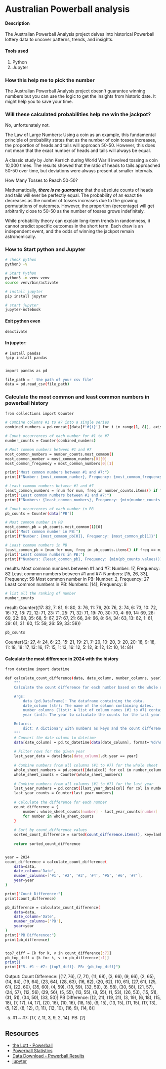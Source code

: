 # Australian Powerball analysis 
#### Description
 The Australian Powerball Analysis project delves into historical Powerball lottery data to uncover patterns, trends, and insights.

#### Tools used 
1. Python
2. Jupyter


### How this help me to pick the number
The Australian Powerball Analysis project doesn't guarantee winning numbers but you can use the logic to get the insights from historic date. It might help you to save your time.

### Will these calculated probabilities help me win the jackpot?

No, unfortunately not.

The Law of Large Numbers:
Using a coin as an example,
this fundamental principle of probability states that as the number of coin tosses increases, the proportion of heads and tails will approach 50-50. However, this does not mean that the exact number of heads and tails will always be equal.

A classic study by John Kerrich during World War II involved tossing a coin 10,000 times. The results showed that the ratio of heads to tails approached 50-50 over time, but deviations were always present at smaller intervals.

How Many Tosses to Reach 50-50?

Mathematically, ***there is no guarantee*** that the absolute counts of heads and tails will ever be perfectly equal. The probability of an exact tie decreases as the number of tosses increases due to the growing permutations of outcomes. However, the proportion (percentage) will get arbitrarily close to 50-50 as the number of tosses grows indefinitely.

 While probability theory can explain long-term trends in randomness, it cannot predict specific outcomes in the short term. Each draw is an independent event, and the odds of winning the jackpot remain astronomically. 


### How to Start python and Jupyter
```bash
# check python
python3 -V

# Start Python
python3 -m venv venv
source venv/bin/activate

# install jupyter
pip install jupyter 

# start jupyter
jupyter-notebook
```
#### Exit python even
```bash
deactivate
```


#### In jupyter:

```
# install pandas
!pip install pandas
```
```bash

import pandas as pd

file_path = ' the path of your csv file'
data = pd.read_csv(file_path)

```
### Calculate the most common and least common numbers in powerball history

```bash
from collections import Counter

# Combine columns #1 to #7 into a single series
combined_numbers = pd.concat([data[f'#{i}'] for i in range(1, 8)], axis=0)

# Count occurrences of each number for #1 to #7
number_counts = Counter(combined_numbers)

# Most common numbers between #1 and #7
most_common_numbers = number_counts.most_common()
most_common_number = most_common_numbers[0][0]
most_common_frequency = most_common_numbers[0][1]

print("Most common numbers between #1 and #7:")
print(f"Number: {most_common_number}, Frequency: {most_common_frequency}")

# Least common numbers between #1 and #7
least_common_numbers = [num for num, freq in number_counts.items() if freq == min(number_counts.values())]
print("Least common numbers between #1 and #7:")
print(f"Numbers: {least_common_numbers}, Frequency: {min(number_counts.values())}")

# Count occurrences of each number in PB
pb_counts = Counter(data['PB'])

# Most common number in PB
most_common_pb = pb_counts.most_common(1)[0]
print("Most common number in PB:")
print(f"Number: {most_common_pb[0]}, Frequency: {most_common_pb[1]}")

# Least common numbers in PB
least_common_pb = [num for num, freq in pb_counts.items() if freq == min(pb_counts.values())]
print("Least common numbers in PB:")
print(f"Numbers: {least_common_pb}, Frequency: {min(pb_counts.values())}")

```
results:
Most common numbers between #1 and #7:
Number: 17, Frequency: 82
Least common numbers between #1 and #7:
Numbers: [15, 26, 33], Frequency: 59
Most common number in PB:
Number: 2, Frequency: 27
Least common numbers in PB:
Numbers: [14], Frequency: 8

```bash
# list all the ranking of number
number_counts
```
result:
Counter({17: 82,
         7: 81,
         9: 80,
         3: 76,
         11: 76,
         20: 76,
         2: 74,
         6: 73,
         10: 72,
         16: 72,
         18: 72,
         12: 71,
         23: 71,
         25: 71,
         32: 71,
         19: 70,
         30: 70,
         4: 69,
         14: 69,
         28: 69,
         22: 68,
         35: 68,
         5: 67,
         27: 67,
         21: 66,
         24: 66,
         8: 64,
         34: 63,
         13: 62,
         1: 61,
         29: 61,
         31: 60,
         15: 59,
         26: 59,
         33: 59})

```bash
pb_counts
```
Counter({2: 27,
         4: 24,
         6: 23,
         15: 21,
         19: 21,
         7: 20,
         10: 20,
         3: 20,
         20: 18,
         9: 18,
         11: 18,
         18: 17,
         13: 16,
         17: 15,
         1: 13,
         16: 12,
         5: 12,
         8: 12,
         12: 10,
         14: 8})

#### Calculate the most difference in 2024 with the history
```bash
from datetime import datetime

def calculate_count_difference(data, date_column, number_columns, year):
    """
    Calculate the count difference for each number based on the whole sheet and the last year.

    Args:
        data (pd.DataFrame): The dataframe containing the data.
        date_column (str): The name of the column containing dates.
        number_columns (list): A list of column names (#1 to #7) containing numbers.
        year (int): The year to calculate the counts for the last year.

    Returns:
        dict: A dictionary with numbers as keys and the count difference as values.
    """
    # Convert the date column to datetime
    data[date_column] = pd.to_datetime(data[date_column], format='%d/%m/%y')
    
    # Filter rows for the given year
    last_year_data = data[data[date_column].dt.year == year]
    
    # Combine numbers from all columns (#1 to #7) for the whole sheet
    whole_sheet_numbers = pd.concat([data[col] for col in number_columns], axis=0)
    whole_sheet_counts = Counter(whole_sheet_numbers)
    
    # Combine numbers from all columns (#1 to #7) for the last year
    last_year_numbers = pd.concat([last_year_data[col] for col in number_columns], axis=0)
    last_year_counts = Counter(last_year_numbers)
    
    # Calculate the difference for each number
    count_difference = {
        number: whole_sheet_counts[number] - last_year_counts[number]
        for number in whole_sheet_counts
    }
    
    # Sort by count_difference values
    sorted_count_difference = sorted(count_difference.items(), key=lambda x: x[1], reverse=True)
    
    return sorted_count_difference


year = 2024
count_difference = calculate_count_difference(
    data=data,
    date_column='Date',
    number_columns=['#1', '#2', '#3', '#4', '#5', '#6', '#7'],
    year=year
)

print("Count Difference:")
print(count_difference)

pb_difference = calculate_count_difference(
    data=data,
    date_column='Date',
    number_columns=['PB'],
    year=year
)
print("PB Difference:")
print(pb_difference)


top7_diff = [k for k, v in count_difference[:7]]
pb_top_diff = [k for k, v in pb_difference[:1]]
print()
print(f"5. #1 ~ #7: {top7_diff}. PB: {pb_top_diff}")

```
Output:
Count Difference:
[(17, 76), (7, 71), (11, 68), (3, 66), (9, 66), (2, 65), (14, 64), (19, 64), (23, 64), (28, 63), (16, 62), (20, 62), (10, 61), (27, 61), (25, 61), (22, 60), (35, 60), (4, 59), (18, 59), (32, 59), (6, 58), (30, 58), (21, 57), (24, 57), (12, 56), (29, 56), (5, 55), (13, 55), (8, 55), (1, 53), (26, 53), (15, 51), (31, 51), (34, 50), (33, 50)]
PB Difference:
[(2, 21), (19, 21), (3, 19), (6, 18), (15, 18), (7, 17), (4, 17), (20, 16), (10, 16), (18, 15), (9, 15), (13, 15), (11, 15), (17, 13), (5, 12), (8, 12), (1, 11), (12, 10), (16, 9), (14, 8)]

5. #1 ~ #7: [17, 7, 11, 3, 9, 2, 14]. PB: [2]






Resources
---
- [the Lott - Powerball](https://www.thelott.com/powerball/results)
- [Powerball Statistics](https://australia.national-lottery.com/powerball/statistics)
- [Data Download - Powerball Results](https://gnetwork.com.au/powerball-results/)
- [jupyter](https://jupyter.org/)
